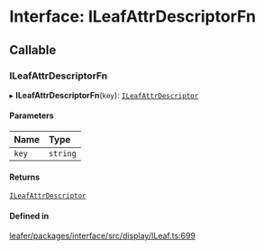 # Interface: ILeafAttrDescriptorFn

## Callable

### ILeafAttrDescriptorFn

▸ **ILeafAttrDescriptorFn**(`key`): [`ILeafAttrDescriptor`](../modules.md#ileafattrdescriptor)

#### Parameters

| Name | Type |
| :------ | :------ |
| `key` | `string` |

#### Returns

[`ILeafAttrDescriptor`](../modules.md#ileafattrdescriptor)

#### Defined in

[leafer/packages/interface/src/display/ILeaf.ts:699](https://github.com/leaferjs/leafer/blob/985f85e/packages/interface/src/display/ILeaf.ts#L699)
